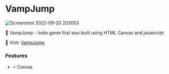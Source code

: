 # VampJump

![Screenshot 2022-09-20 203053](https://user-images.githubusercontent.com/24757322/191301478-94b21f54-887f-48b2-adb3-341d57f5a8f8.jpg)

🚀 VampJump - Indie game that was built using HTML Canvas and javascript

🚓 Visit: [VampJump](https://illustrious-vacherin-3e4d33.netlify.app)

### Features

- ⚡ Canvas

